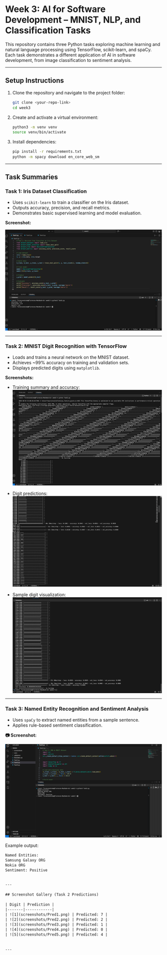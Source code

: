 # Week 3: AI for Software Development – MNIST, NLP, and Classification Tasks

This repository contains three Python tasks exploring machine learning and natural language processing using TensorFlow, scikit-learn, and spaCy. Each task demonstrates a different application of AI in software development, from image classification to sentiment analysis.

---

## Setup Instructions

1. Clone the repository and navigate to the project folder:
   ```bash
   git clone <your-repo-link>
   cd week3
   ```

2. Create and activate a virtual environment:
   ```bash
   python3 -m venv venv
   source venv/bin/activate
   ```

3. Install dependencies:
   ```bash
   pip install -r requirements.txt
   python -m spacy download en_core_web_sm
   ```

---

##  Task Summaries

### Task 1: Iris Dataset Classification
- Uses `scikit-learn` to train a classifier on the Iris dataset.
- Outputs accuracy, precision, and recall metrics.
- Demonstrates basic supervised learning and model evaluation.

**Screenshot:**

![Task 1 Output](screenshots/Task1.png)

---

### Task 2: MNIST Digit Recognition with TensorFlow
- Loads and trains a neural network on the MNIST dataset.
- Achieves ~99% accuracy on training and validation sets.
- Displays predicted digits using `matplotlib`.

**Screenshots:**

- Training summary and accuracy:
  ![Training Summary](screenshots/Task2a.png)

- Digit predictions:
  ![Predicted Digits](screenshots/Task2b.png)

- Sample digit visualization:
  ![Digit Sample](screenshots/Task2c.png)

---

### Task 3: Named Entity Recognition and Sentiment Analysis
- Uses `spaCy` to extract named entities from a sample sentence.
- Applies rule-based sentiment classification.

**📷 Screenshot:**

![Task 3 Output](screenshots/Task3.png)

Example output:
```
Named Entities:
Samsung Galaxy ORG
Nokia ORG
Sentiment: Positive
```
```

---

## Screenshot Gallery (Task 2 Predictions)

| Digit | Prediction |
|-------|------------|
| ![1](screenshots/Pred1.png) | Predicted: 7 |
| ![2](screenshots/Pred2.png) | Predicted: 2 |
| ![3](screenshots/Pred3.png) | Predicted: 1 |
| ![4](screenshots/Pred4.png) | Predicted: 0 |
| ![5](screenshots/Pred5.png) | Predicted: 4 |


---

